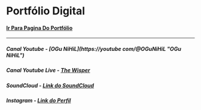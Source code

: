 # Portfólio Digital

#### [Ir Para Pagina Do Portfólio](https://offnihil.github.io "Ir Para Pagina Do Portfólio")

---

##### Canal Youtube - [OGu NiHiL](https://youtube com/@OGuNiHiL "OGu NiHiL")

##### Canal Youtube Live - [The Wisper](https://youtube.com/@thewisper "The Wisper")

##### SoundCloud - [Link do SoundCloud](https://soundcloud.com/ogunihil "Link do SoundCloud")

##### Instagram - [Link do Perfil](https://instagram.com/ola_nihil "Link do Perfil do Instagram")
